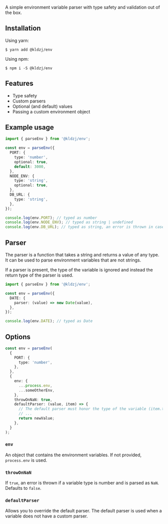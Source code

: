 A simple environment variable parser with type safety and validation out of the box.

## Installation

Using yarn:

```sh-session
$ yarn add @kldzj/env
```

Using npm:

```sh-session
$ npm i -S @kldzj/env
```

## Features

- Type safety
- Custom parsers
- Optional (and default) values
- Passing a custom environment object

## Example usage

```typescript
import { parseEnv } from '@kldzj/env';

const env = parseEnv({
  PORT: {
    type: 'number',
    optional: true,
    default: 3000,
  },
  NODE_ENV: {
    type: 'string',
    optional: true,
  },
  DB_URL: {
    type: 'string',
  },
});

console.log(env.PORT); // typed as number
console.log(env.NODE_ENV); // typed as string | undefined
console.log(env.DB_URL); // typed as string, an error is thrown in case it's missing
```

## Parser

The parser is a function that takes a string and returns a value of any type. It can be used to parse environment variables that are not strings.

If a parser is present, the type of the variable is ignored and instead the return type of the parser is used.

```typescript
import { parseEnv } from '@kldzj/env';

const env = parseEnv({
  DATE: {
    parser: (value) => new Date(value),
  },
});

console.log(env.DATE); // typed as Date
```

## Options

```typescript
const env = parseEnv(
  {
    PORT: {
      type: 'number',
    },
  },
  {
    env: {
      ...process.env,
      ...someOtherEnv,
    },
    throwOnNaN: true,
    defaultParser: (value, item) => {
      // The default parser must honor the type of the variable (item.type) if it is present
      // ...
      return newValue;
    },
  }
);
```

### `env`

An object that contains the environment variables. If not provided, `process.env` is used.

### `throwOnNaN`

If `true`, an error is thrown if a variable type is number and is parsed as `NaN`. Defaults to `false`.

### `defaultParser`

Allows you to override the default parser. The default parser is used when a variable does not have a custom parser.
